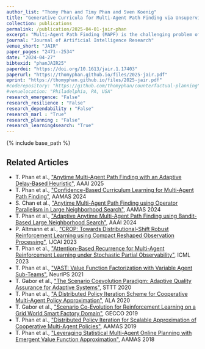 ```yaml
---
author_list: "Thomy Phan and Timy Phan and Sven Koenig"
title: "Generative Curricula for Multi-Agent Path Finding via Unsupervised and Reinforcement Learning"
collection: publications
permalink: /publication/2025-04-01-jair-phan
excerpt: "Multi-Agent Path Finding (MAPF) is the challenging problem of finding collision-free paths for multiple agents, which has a wide range of applications, such as automated warehouses, smart manufacturing, and traffic management. Recently, machine learning-based approaches have become popular in addressing MAPF problems in a decentralized and potentially generalizing way. Most learning-based MAPF approaches use reinforcement and imitation learning to train agent policies for decentralized execution under partial observability. However, current state-of-the-art approaches suffer from a prevalent bias to micro-aspects of particular MAPF problems, such as congestions in corridors and potential delays caused by single agents, leading to tight specializations through extensive engineering via oversized models, reward shaping, path finding algorithms, and communication. These specializations are generally detrimental to the sample efficiency, i.e., the learning progress given a certain amount of experience, and generalization to previously unseen scenarios. In contrast, curriculum learning offers an elegant and much simpler way of training agent policies in a step-by-step manner to master all aspects implicitly without extensive engineering. In this paper, we propose a generative curriculum approach to learning-based MAPF using Variational Autoencoder Utilized Learning of Terrains (VAULT). We introduce a two-stage framework to (I) train the VAULT via unsupervised learning to obtain a latent space representation of maps and (II) use the VAULT to generate curricula in order to improve sample efficiency and generalization of learning-based MAPF methods. For the second stage, we propose a bi-level curriculum scheme by combining our VAULT curriculum with a low-level curriculum method to improve sample efficiency further. Our framework is designed in a modular and general way, where each proposed component serves its purpose in a black-box manner without considering specific micro-aspects of the underlying problem. We empirically evaluate our approach in maps of the public MAPF benchmark set as well as novel artificial maps generated with the VAULT. Our results demonstrate the effectiveness of the VAULT as a map generator and our VAULT curriculum in improving sample efficiency and generalization of learning-based MAPF methods compared to alternative approaches. We also demonstrate how data pruning can further reduce the dependence on available maps without affecting the generalization potential of our approach."
journal: "Journal of Artificial Intelligence Research"
venue_short: "JAIR"
paper_pages: "2471--2534"
date: "2024-04-27"
bibtexid: "phanJAIR25"
paperdoi: "https://doi.org/10.1613/jair.1.17403"
paperurl: "https://thomyphan.github.io/files/2025-jair.pdf"
eprint: "https://thomyphan.github.io/files/2025-jair.pdf"
#coderepository: "https://github.com/thomyphan/counterfactual-planning"
#venuelocation: "Philadelphia, PA, USA"
research_emergence: "False"
research_resilience : "False"
research_dependability : "False"
research_marl : "True"
research_planning : "False"
research_learning4search: "True"
---
```


{% include base_path %}

## Related Articles
- T. Phan et al., ["Anytime Multi-Agent Path Finding with an Adaptive Delay-Based Heuristic"](https://thomyphan.github.io/publication/2025-02-01-aaai-phan1), AAAI 2025
- T. Phan et al., ["Confidence-Based Curriculum Learning for Multi-Agent Path Finding"](https://thomyphan.github.io/publication/2024-05-01-aamas-phan), AAMAS 2024
- S. Chan et al., ["Anytime Multi-Agent Path Finding using Operator Parallelism in Large Neighborhood Search"](https://thomyphan.github.io/publication/2024-05-01-aamas-chan), AAMAS 2024
- T. Phan et al., ["Adaptive Anytime Multi-Agent Path Finding using Bandit-Based Large Neighborhood Search"](https://thomyphan.github.io/publication/2024-02-01-aaai-phan), AAAI 2024
- P. Altmann et al., ["CROP: Towards Distributional-Shift Robust Reinforcement Learning using Compact Reshaped Observation Processing"](https://thomyphan.github.io/publication/2023-08-01-ijcai-altmann), IJCAI 2023
- T. Phan et al., ["Attention-Based Recurrence for Multi-Agent Reinforcement Learning under Stochastic Partial Observability"](https://thomyphan.github.io/publication/2023-07-01-icml-phan), ICML 2023
- T. Phan et al., ["VAST: Value Function Factorization with Variable Agent Sub-Teams"](https://thomyphan.github.io/publication/2021-12-01-neurips-phan), NeurIPS 2021
- T. Gabor et al., ["The Scenario Coevolution Paradigm: Adaptive Quality Assurance for Adaptive Systems"](https://thomyphan.github.io/publication/2020-01-01-sttt-gabor), STTT 2020
- T. Phan et al., ["A Distributed Policy Iteration Scheme for Cooperative Multi-Agent Policy Approximation"](https://thomyphan.github.io/publication/2020-05-01-ala-phan), ALA 2020
- T. Gabor et al., ["Scenario Co-Evolution for Reinforcement Learning on a Grid World Smart Factory Domain"](https://thomyphan.github.io/publication/2020-06-01-gecco-gabor), GECCO 2019
- T. Phan et al., ["Distributed Policy Iteration for Scalable Approximation of Cooperative Multi-Agent Policies"](https://thomyphan.github.io/publication/2019-05-01-aamas-phan), AAMAS 2019
- T. Phan et al., ["Leveraging Statistical Multi-Agent Online Planning with Emergent Value Function Approximation"](https://thomyphan.github.io/publication/2018-06-01-aamas-phan), AAMAS 2018